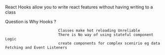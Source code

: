 React Hooks allow you to write react features without having writing to a class
   
   Question is   Why Hooks ?

                            Classes make hot reloading Unreliable 
                            There is No way of using stateful component  Logic
                            create components for complex scenirio eg data Fetching and Event Listeners


